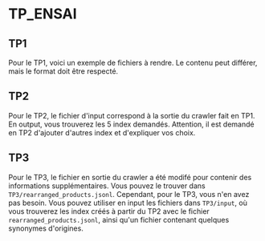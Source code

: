 # TP_ENSAI

## TP1 

Pour le TP1, voici un exemple de fichiers à rendre. Le contenu peut différer, mais le format doit être respecté.

## TP2

Pour le TP2, le fichier d'input correspond à la sortie du crawler fait en TP1. 
En output, vous trouverez les 5 index demandés. Attention, il est demandé en TP2 d'ajouter d'autres index et d'expliquer vos choix. 

## TP3

Pour le TP3, le fichier en sortie du crawler a été modifé pour contenir des informations supplémentaires. Vous pouvez le trouver dans `TP3/rearranged_products.jsonl`. Cependant, pour le TP3, vous n'en avez pas besoin. 
Vous pouvez utiliser en input les fichiers dans `TP3/input`, où vous trouverez les index créés à partir du TP2 avec le fichier `rearranged_products.jsonl`, ainsi qu'un fichier contenant quelques synonymes d'origines. 



